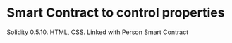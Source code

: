 # Smart Contract to control properties
Solidity 0.5.10. HTML, CSS. Linked with Person Smart Contract
